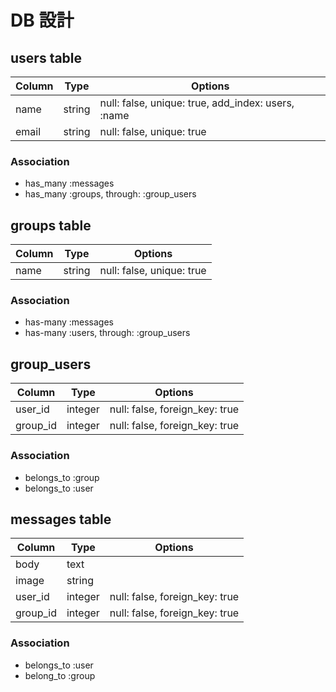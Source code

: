 # DB 設計

## users table

|Column|Type|Options|
|------|----|-------|
|name|string|null: false, unique: true, add_index: users, :name|
|email|string|null: false, unique: true|

### Association
- has_many :messages
- has_many :groups, through: :group_users

## groups table

|Column|Type|Options|
|------|----|-------|
|name|string|null: false, unique: true|

### Association
- has-many :messages
- has-many :users, through: :group_users

## group_users

|Column|Type|Options|
|------|----|-------|
|user_id|integer|null: false, foreign_key: true|
|group_id|integer|null: false, foreign_key: true|

### Association
- belongs_to :group
- belongs_to :user

## messages table

|Column|Type|Options|
|------|----|-------|
|body|text||
|image|string||
|user_id|integer|null: false, foreign_key: true|
|group_id|integer|null: false, foreign_key: true|

### Association
- belongs_to :user
- belong_to :group





